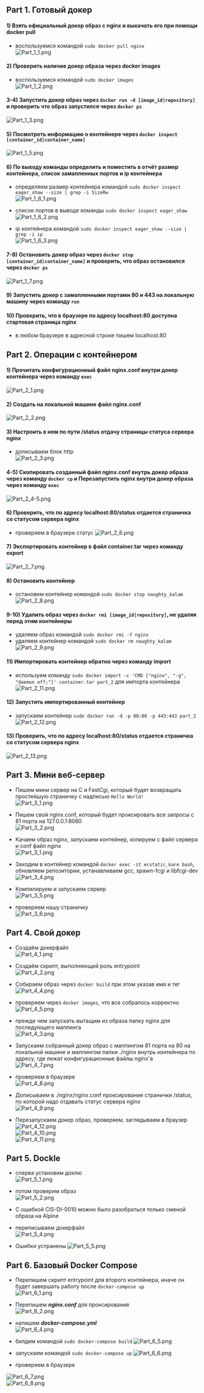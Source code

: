## Part 1. Готовый докер  
#### 1) Взять официальный докер образ с nginx и выкачать его при помощи docker pull  
- воспользуемся командой `sudo docker pull nginx`  
![Part_1_1.png](Screenshots/Part_1_1.png)  

#### 2) Проверить наличие докер образа через docker images  
- воспользуемся командой `sudo docker images`  
![Part_1_2.png](Screenshots/Part_1_2.png)  

#### 3-4) Запустить докер образ через `docker run -d [image_id|repository]` и проверить что образ запустился через `docker ps`  
![Part_1_3.png](Screenshots/Part_1_3.png)  

#### 5) Посмотреть информацию о контейнере через `docker inspect [container_id|container_name]`  
![Part_1_5.png](Screenshots/Part_1_5.png)  

#### 6) По выводу команды определить и поместить в отчёт размер контейнера, список замапленных портов и ip контейнера  
- определяем размер контейнера командой `sudo docker inspect eager_shaw --size | grep -i SizeRw`  
![Part_1_6_1.png](Screenshots/Part_1_6_1.png)  


- список портов в выводе команды `sudo docker inspect eager_shaw`
![Part_1_6_2.png](Screenshots/Part_1_6_2.png)  


- ip контейнера командой `sudo docker inspect eager_shaw --size | grep -i ip`  
![Part_1_6_3.png](Screenshots/Part_1_6_3.png)  

#### 7-8) Остановить докер образ через `docker stop [container_id|container_name]` и проверить, что образ остановился через `docker ps`    
![Part_1_7.png](Screenshots/Part_1_7.png)  

#### 9) Запустить докер с замапленными портами 80 и 443 на локальную машину через команду `run`  

#### 10) Проверить, что в браузере по адресу localhost:80 доступна стартовая страница nginx  
- в любом браузере в адресной строке пишем localhost:80   


## Part 2. Операции с контейнером  
#### 1) Прочитать конфигурационный файл nginx.conf внутри докер контейнера через команду `exec`   
![Part_2_1.png](Screenshots/Part_2_1.png)  

#### 2) Создать на локальной машине файл nginx.conf  
![Part_2_2.png](Screenshots/Part_2_2.png)  

#### 3) Настроить в нем по пути /status отдачу страницы статуса сервера nginx  
- дописываем блок http  
![Part_2_3.png](Screenshots/Part_2_3.png)  

#### 4-5) Скопировать созданный файл nginx.conf внутрь докер образа через команду `docker cp` и Перезапустить nginx внутри докер образа через команду `exec`  
![Part_2_4-5.png](Screenshots/Part_2_4.png)  

#### 6) Проверить, что по адресу localhost:80/status отдается страничка со статусом сервера nginx  
- проверяем в браузере статус
![Part_2_6.png](Screenshots/Part_2_6.png)  

#### 7) Экспортировать контейнер в файл container.tar через команду export  
![Part_2_7.png](Screenshots/Part_2_7.png)  

#### 8) Остановить контейнер  
- остановим контейнер командой `sudo docker stop naughty_kalam`  
![Part_2_8.png](Screenshots/Part_2_8.png)  

#### 9-10) Удалить образ через `docker rmi [image_id|repository]`, не удаляя перед этим контейнеры  
- удаляем образ командой `sudo docker rmi -f nginx`  
- удаляем контейнер командой `sudo docker rm naughty_kalam` 
![Part_2_9.png](Screenshots/Part_2_9.png)  

#### 11) Импортировать контейнер обратно через команду import  
- используем команду `sudo docker import -c 'CMD ["nginx", "-g", "daemon off;"]' container.tar part_2` для импорта контейнера
![Part_2_11.png](Screenshots/Part_2_11.png)  

#### 12) Запустить импортированный контейнер  
- запускаем контейнер `sudo docker run -d -p 80:80 -p 443:443 part_2`  
![Part_2_12.png](Screenshots/Part_2_12.png)  

#### 13) Проверить, что по адресу localhost:80/status отдается страничка со статусом сервера nginx   
![Part_2_13.png](Screenshots/Part_2_13.png)
## Part 3. Мини веб-сервер  
* Пишем мини сервер на C и FastCgi, который будет возвращать простейшую страничку с надписью `Hello World!`  
![Part_3_1.png](Screenshots/Part_3_1.png)  


* Пишем свой nginx.conf, который будет проксировать все запросы с 81 порта на 127.0.0.1:8080  
![Part_3_2.png](Screenshots/Part_3_2.png)  


* Качаем образ nginx, запускаем контейнер, копируем c файл сервера и conf файл nginx  
![Part_3_1.png](Screenshots/Part_3_3.png)  


* Заходим в контейнер командой `docker exec -it ecstatic_kare bash`, обновляем репозитории, устанавливаем gcc, spawn-fcgi и libfcgi-dev  
![Part_3_4.png](Screenshots/Part_3_4.png)  


* Компилируем и запускаем сервер  
![Part_3_5.png](Screenshots/Part_3_5.png)  


* проверяем нашу страничку  
![Part_3_6.png](Screenshots/Part_3_6.png)  

## Part 4. Свой докер  
* Создаём докерфайл  
![Part_4_1.png](Screenshots/Part_4_1.png)  


* Создаём скрипт, выполняющий роль entrypoint  
![Part_4_2.png](Screenshots/Part_4_2.png)  


* Собираем образ через `docker build` при этом указав имя и тег  
![Part_4_4.png](Screenshots/Part_4_4.png)  


* проверяем через `docker images`, что все собралось корректно  
![Part_4_5.png](Screenshots/Part_4_5.png)  


* прежде чем запускать вытащим из образа папку nginx для последующего маппинга  
![Part_4_3.png](Screenshots/Part_4_3.png)  


* Запускаем собранный докер образ с маппингом 81 порта на 80 на локальной машине и маппингом папки ./nginx внутрь контейнера по адресу, где лежат конфигурационные файлы nginx'а  
![Part_4_7.png](Screenshots/Part_4_7.png)  


* проверяем в браузере  
![Part_4_8.png](Screenshots/Part_4_8.png)  


* Дописываем в ./nginx/nginx.conf проксирование странички /status, по которой надо отдавать статус сервера nginx  
![Part_4_9.png](Screenshots/Part_4_9.png)  


* Перезапускаем докер образ, проверяем, заглядываем в браузер  
![Part_4_12.png](Screenshots/Part_4_12.png)  
![Part_4_10.png](Screenshots/Part_4_8.png)  
![Part_4_11.png](Screenshots/Part_4_11.png)  

## Part 5. Dockle  
* сперва установим доклю  
![Part_5_1.png](Screenshots/Part_5_1.png)  


* потом проверим образ  
![Part_5_2.png](Screenshots/Part_5_2.png)  


* C ошибкой CIS-DI-0010 можно было разобраться только сменой образа на Alpine  
* переписываем докерфайл  
![Part_5_4.png](Screenshots/Part_5_4.png)  

* Ошибки устранены
![Part_5_5.png](Screenshots/Part_5_5.png)  

## Part 6. Базовый Docker Compose  
* Перепишем скрипт entrypoint для второго контейнера, иначе он будет завершать работу после `docker-compose up`  
![Part_6_1.png](Screenshots/Part_6_1.png)  


* Перепишем _**nginx.conf**_ для проксирования  
![Part_6_2.png](Screenshots/Part_6_2.png)  


* напишем **_docker-compose.yml_**  
![Part_6_4.png](Screenshots/Part_6_4.png)  


* билдим командой `sudo docker-compose build` 
![Part_6_5.png](Screenshots/Part_6_5.png)  


* запускаем командой `sudo docker-compose up`
![Part_6_6.png](Screenshots/Part_6_6.png)  


* проверяем в браузере

![Part_6_7.png](Screenshots/Part_6_7.png)  
![Part_6_8.png](Screenshots/Part_6_8.png)  
